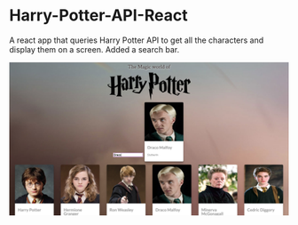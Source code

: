 # Harry-Potter-API-React
A react app that queries Harry Potter API to get all the characters and display them on a screen. Added a search bar.

![Harry Potter Characters](./1.png)
